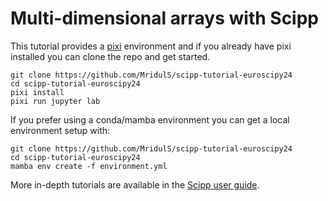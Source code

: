 # Multi-dimensional arrays with Scipp

This tutorial provides a [pixi](https://pixi.sh/latest/) environment and if you already have pixi installed you can clone the repo and get started.
```
git clone https://github.com/MridulS/scipp-tutorial-euroscipy24
cd scipp-tutorial-euroscipy24
pixi install
pixi run jupyter lab
```

If you prefer using a conda/mamba environment you can get a local environment setup with:
```
git clone https://github.com/MridulS/scipp-tutorial-euroscipy24
cd scipp-tutorial-euroscipy24
mamba env create -f environment.yml
```

More in-depth tutorials are available in the [Scipp user guide](https://scipp.github.io/user-guide/index.html).
